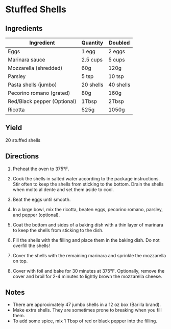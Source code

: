 # Stuffed Shells

## Ingredients

| Ingredient | Quantity | Doubled |
| --- | --- | --- |
| Eggs | 1 egg | 2 eggs |
| Marinara sauce | 2.5 cups | 5 cups |
| Mozzarella (shredded) | 60g | 120g |
| Parsley | 5 tsp | 10 tsp |
| Pasta shells (jumbo) | 20 shells | 40 shells |
| Pecorino romano (grated) | 80g | 160g |
| Red/Black pepper (Optional) | 1Tbsp | 2Tbsp |
| Ricotta | 525g | 1050g |


## Yield

20 stuffed shells


## Directions

1. Preheat the oven to 375°F.

2. Cook the shells in salted water according to the package instructions. Stir
   often to keep the shells from sticking to the bottom. Drain the shells when
   molto al dente and set them aside to cool.

3. Beat the eggs until smooth.

4. In a large bowl, mix the ricotta, beaten eggs, pecorino romano, parsley, and
   pepper (optional).

5. Coat the bottom and sides of a baking dish with a thin layer of marinara to
   keep the shells from sticking to the dish.

6. Fill the shells with the filling and place them in the baking dish. Do not
   overfill the shells!

7. Cover the shells with the remaining marinara and sprinkle the mozzarella on
   top.

8. Cover with foil and bake for 30 minutes at 375°F. Optionally, remove the
   cover and broil for 2-4 minutes to lightly brown the mozzarella cheese.

## Notes
- There are approximately 47 jumbo shells in a 12 oz box (Barilla brand).
- Make extra shells. They are sometimes prone to breaking when you fill them.
- To add some spice, mix 1 Tbsp of red or black pepper into the filling.

